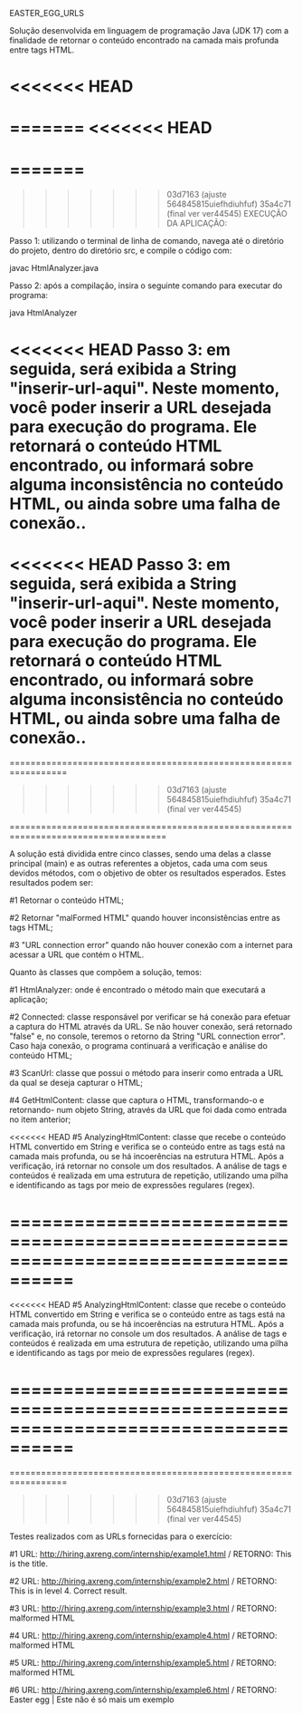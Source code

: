 EASTER_EGG_URLS

Solução desenvolvida em linguagem de programação Java (JDK 17) com a finalidade de retornar o conteúdo encontrado na camada mais profunda entre tags HTML.

<<<<<<< HEAD
====================================================================================
 
=======
<<<<<<< HEAD
====================================================================================
 
=======
=================================================================

>>>>>>> 03d7163 (ajuste 564845815uiefhdiuhfuf)
>>>>>>> 35a4c71 (final ver ver44545)
EXECUÇÃO DA APLICAÇÃO:

Passo 1: utilizando o terminal de linha de comando, navega até o diretório do projeto, dentro do diretório src, e compile o código com:

javac HtmlAnalyzer.java

Passo 2: após a compilação, insira o seguinte comando para executar do programa:

java HtmlAnalyzer

<<<<<<< HEAD
Passo 3: em seguida, será exibida a String "inserir-url-aqui". Neste momento, você poder inserir a URL desejada para execução do programa. Ele retornará o conteúdo HTML encontrado, ou informará sobre alguma inconsistência no conteúdo HTML, ou ainda sobre uma falha de conexão..
=======
<<<<<<< HEAD
Passo 3: em seguida, será exibida a String "inserir-url-aqui". Neste momento, você poder inserir a URL desejada para execução do programa. Ele retornará o conteúdo HTML encontrado, ou informará sobre alguma inconsistência no conteúdo HTML, ou ainda sobre uma falha de conexão..
=======
=================================================================
>>>>>>> 03d7163 (ajuste 564845815uiefhdiuhfuf)
>>>>>>> 35a4c71 (final ver ver44545)

====================================================================================

A solução está dividida entre cinco classes, sendo uma delas a classe principal (main) e as outras referentes a objetos, cada uma com seus devidos métodos, com o objetivo de obter os resultados esperados. Estes resultados podem ser:

#1 Retornar o conteúdo HTML;

#2 Retornar "malFormed HTML" quando houver inconsistências entre as tags HTML;

#3 "URL connection error" quando não houver conexão com a internet para acessar a URL que contém o HTML.

Quanto às classes que compõem a solução, temos:

#1 HtmlAnalyzer: onde é encontrado o método main que executará a aplicação;

#2 Connected: classe responsável por verificar se há conexão para efetuar a captura do HTML através da URL. Se não houver conexão, será retornado "false" e, no console, teremos o retorno da String "URL connection error". Caso haja conexão, o programa continuará a verificação e análise do conteúdo HTML;

#3 ScanUrl: classe que possui o método para inserir como entrada a URL da qual se deseja capturar o HTML;

#4 GetHtmlContent: classe que captura o HTML, transformando-o e retornando- num objeto String, através da URL que foi dada como entrada no item anterior;

<<<<<<< HEAD
#5 AnalyzingHtmlContent: classe que recebe o conteúdo HTML convertido em String e verifica se o conteúdo entre as tags está na camada mais profunda, ou se há incoerências na estrutura HTML. Após a verificação, irá retornar no console um dos resultados. A análise de tags e conteúdos é realizada em uma estrutura de repetição, utilizando uma pilha e identificando as tags por meio de expressões regulares (regex).

====================================================================================
=======
<<<<<<< HEAD
#5 AnalyzingHtmlContent: classe que recebe o conteúdo HTML convertido em String e verifica se o conteúdo entre as tags está na camada mais profunda, ou se há incoerências na estrutura HTML. Após a verificação, irá retornar no console um dos resultados. A análise de tags e conteúdos é realizada em uma estrutura de repetição, utilizando uma pilha e identificando as tags por meio de expressões regulares (regex).

====================================================================================
=======
=================================================================
>>>>>>> 03d7163 (ajuste 564845815uiefhdiuhfuf)
>>>>>>> 35a4c71 (final ver ver44545)

Testes realizados com as URLs fornecidas para o exercício:

#1 URL: http://hiring.axreng.com/internship/example1.html /
RETORNO: This is the title.

#2 URL: http://hiring.axreng.com/internship/example2.html /
RETORNO: This is in level 4. Correct result.

#3 URL: http://hiring.axreng.com/internship/example3.html /
RETORNO: malformed HTML

#4 URL: http://hiring.axreng.com/internship/example4.html /
RETORNO: malformed HTML

#5 URL: http://hiring.axreng.com/internship/example5.html /
RETORNO: malformed HTML

#6 URL: http://hiring.axreng.com/internship/example6.html /
RETORNO: Easter egg | Este n&atilde;o &eacute; s&oacute; mais um exemplo
